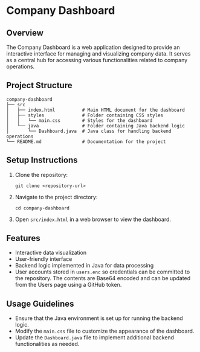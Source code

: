 # Company Dashboard

## Overview
The Company Dashboard is a web application designed to provide an interactive interface for managing and visualizing company data. It serves as a central hub for accessing various functionalities related to company operations.

## Project Structure
```
company-dashboard
├── src
│   ├── index.html          # Main HTML document for the dashboard
│   ├── styles              # Folder containing CSS styles
│   │   └── main.css        # Styles for the dashboard
│   └── java                # Folder containing Java backend logic
│       └── Dashboard.java  # Java class for handling backend operations
└── README.md               # Documentation for the project
```

## Setup Instructions
1. Clone the repository:
   ```
   git clone <repository-url>
   ```
2. Navigate to the project directory:
   ```
   cd company-dashboard
   ```
3. Open `src/index.html` in a web browser to view the dashboard.

## Features
- Interactive data visualization
- User-friendly interface
- Backend logic implemented in Java for data processing
- User accounts stored in `users.enc` so credentials can be committed to the repository. The contents are Base64 encoded and can be updated from the Users page using a GitHub token.

## Usage Guidelines
- Ensure that the Java environment is set up for running the backend logic.
- Modify the `main.css` file to customize the appearance of the dashboard.
- Update the `Dashboard.java` file to implement additional backend functionalities as needed.